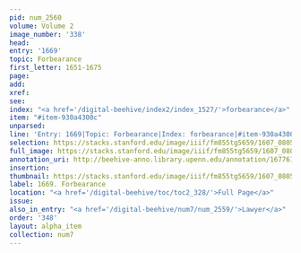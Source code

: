 ```yaml
---
pid: num_2560
volume: Volume 2
image_number: '338'
head:
entry: '1669'
topic: Forbearance
first_letter: 1651-1675
page:
add:
xref:
see:
index: "<a href='/digital-beehive/index2/index_1527/'>forbearance</a>"
item: "#item-930a4300c"
unparsed:
line: 'Entry: 1669|Topic: Forbearance|Index: forbearance|#item-930a4300c'
selection: https://stacks.stanford.edu/image/iiif/fm855tg5659/1607_0805/858,3474,2881,540/full/0/default.jpg
full_image: https://stacks.stanford.edu/image/iiif/fm855tg5659/1607_0805/full/full/0/default.jpg
annotation_uri: http://beehive-anno.library.upenn.edu/annotation/1677618821580
insertion:
thumbnail: https://stacks.stanford.edu/image/iiif/fm855tg5659/1607_0805/858,3474,600,180/250,/0/default.jpg
label: 1669. Forbearance
location: "<a href='/digital-beehive/toc/toc2_328/'>Full Page</a>"
issue:
also_in_entry: "<a href='/digital-beehive/num7/num_2559/'>Lawyer</a>"
order: '348'
layout: alpha_item
collection: num7
---
```

